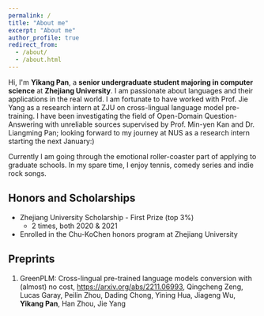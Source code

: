 ```yaml
---
permalink: /
title: "About me"
excerpt: "About me"
author_profile: true
redirect_from: 
  - /about/
  - /about.html
---
```


Hi, I'm **Yikang Pan**, a **senior undergraduate student majoring in computer science** at **Zhejiang University**. I am passionate about languages and their applications in the real world. I am fortunate to have worked with Prof. Jie Yang as a research intern at ZJU on cross-lingual language model pre-training. I have been investigating the field of Open-Domain Question-Answering with unreliable sources supervised by Prof. Min-yen Kan and Dr. Liangming Pan; looking forward to my journey at NUS as a research intern starting the next January:)

Currently I am going through the emotional roller-coaster part of applying to graduate schools. In my spare time, I enjoy tennis, comedy series and indie rock songs.

## Honors and Scholarships
- Zhejiang University Scholarship - First Prize (top 3%)
  - 2 times, both 2020 & 2021
- Enrolled in the Chu-KoChen honors program at Zhejiang University

## Preprints
1. GreenPLM: Cross-lingual pre-trained language models conversion with (almost) no cost, https://arxiv.org/abs/2211.06993, Qingcheng Zeng, Lucas Garay, Peilin Zhou, Dading Chong, Yining Hua, Jiageng Wu, **Yikang Pan**, Han Zhou, Jie Yang
